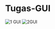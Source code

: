 # Tugas-GUI
![1 GUI](https://user-images.githubusercontent.com/72422111/114304973-28b22180-9b00-11eb-8a1d-f9739a2ec9ad.PNG)
![2GUI](https://user-images.githubusercontent.com/72422111/114305082-c4439200-9b00-11eb-87e7-15b21e0f529a.PNG)

